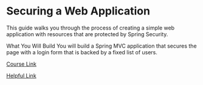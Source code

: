 # Securing a Web Application
This guide walks you through the process of creating a simple web application with resources that are protected by Spring Security.

What You Will Build
You will build a Spring MVC application that secures the page with a login form that is backed by a fixed list of users.

[Course Link](https://spring.io/guides/gs/securing-web/)

[Helpful Link](https://mkyong.com/spring-boot/spring-security-there-is-no-passwordencoder-mapped-for-the-id-null/)

